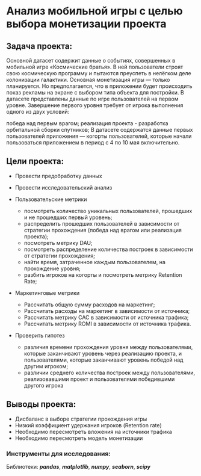 # Анализ мобильной игры с целью выбора монетизации проекта

## Задача проекта:

Основной датасет содержит данные о событиях, совершенных в мобильной игре «Космические братья». В ней пользователи строят свою космическую программу и пытаются преуспеть в нелёгком деле колонизации галактики. Основная монетизация игры — только планируется. Но предполагается, что в приложении будет происходить показ рекламы на экране с выбором типа объекта для постройки. В датасете представлены данные по игре пользователей на первом уровне. Завершение первого уровня требует от игрока выполнения одного из двух условий:

победа над первым врагом;
реализация проекта - разработка орбитальной сборки спутников;
В датасете содержатся данные первых пользователей приложения — когорты пользователей, которые начали пользоваться приложением в период с 4 по 10 мая включительно.

## Цели проекта:

- Провести предобработку данных

- Провести исследовательский анализ
- Пользовательские метрики
  - посмотреть количество уникальных пользователей, прошедших и не прошедших первый уровень;
  - распределить прошедших пользователей в зависимости от стратегии прохождения (победа над врагом или реализация проекта);
  - посмотреть метрику DAU;
  - посмотреть распределение количества построек в зависимости от стратегии прохождения;
  - найти время, затраченное каждым пользователем, на прохождение уровня;
  - разбить игроков на когорты и посмотреть метрику Retention Rate;

- Маркетинговые метрики
  - Рассчитать общую сумму расходов на маркетинг;
  - Рассчитать расходы на маркетинг в зависимости от источника;
  - Рассчитать метрику CAC в зависимости от источника трафика;
  - Рассчитать метрику ROMI в зависимости от источника трафика.

- Проверить гипотез
  - различия времени прохождения уровня между пользователями, которые заканчивают уровень через реализацию проекта, и пользователями, которые заканчивают уровень победой над другим игроком;
  - различии среднего количества построек между пользователями, реализовавшими проект и пользователями победившими другого игрока

## Выводы проекта:

- Дисбаланс в выборе стратегии прохождения игры
- Низкий коэффициент удержания игроков (Retention rate)
- Необходимо пересмотреть вложения на источники трафика
- Необходимо пересмотреть модель монетизации

### Инструменты для исследования:

Библиотеки: ***pandas***, ***matplotlib***, ***numpy***,  ***seaborn***, ***scipy***